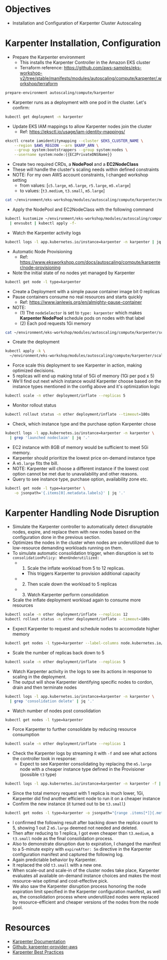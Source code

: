 # Objectives

- Installation and Configuration of Karpenter Cluster Autoscaling


# Karpenter Installation, Configuration

- Prepare the Karpenter environment
  - This installs the Karpenter Controller in the Amazon EKS cluster
  - Terraform reference: https://github.com/aws-samples/eks-workshop-v2/tree/stable/manifests/modules/autoscaling/compute/karpenter/.workshop/terraform

```bash
prepare-environment autoscaling/compute/karpenter
```

- Karpenter runs as a deployment with one pod in the cluster. Let's confirm:

```bash
kubectl get deployment -n karpenter
```

- Update EKS IAM mappings to allow Karpenter nodes join the cluster
  - Ref: https://eksctl.io/usage/iam-identity-mappings/

```bash
eksctl create iamidentitymapping --cluster $EKS_CLUSTER_NAME \
    --region $AWS_REGION --arn $KARP_ARN \
    --group system:bootstrappers --group system:nodes \
    --username system:node:{{EC2PrivateDNSName}}
```

- Create two required CRDs, a **NodePool** and a **EC2NodeClass** 
- These will handle the cluster's scaling needs within defined constraints
- NOTE: For my own AWS account constraints, I changed workshop setting
  - from values: [`c5.large`, `m5.large`, `r5.large`, `m5.xlarge`]
  - to values: [`t3.medium`, `t3.small`, `m5.large`]

```bash
cat ~/environment/eks-workshop/modules/autoscaling/compute/karpenter/nodepool/nodepool.yaml
```

- Apply the NodePool and EC2NodeClass with the following command

```bash
kubectl kustomize ~/environment/eks-workshop/modules/autoscaling/compute/karpenter/nodepool \
  | envsubst | kubectl apply -f-
```

- Watch the Karpenter activity logs

```bash
kubectl logs -l app.kubernetes.io/instance=karpenter -n karpenter | jq
```

- Automatic Node Provisioning
  - Ref: https://www.eksworkshop.com/docs/autoscaling/compute/karpenter/node-provisioning
- Note the initial state of no nodes yet managed by Karpenter

```bash
kubectl get node -l type=karpenter
```

- Create a Deployment with a simple pause container image bit 0 replicas
- Pause containers consume no real resources and starts quickly
  - Ref: https://www.ianlewis.org/en/almighty-pause-container
- NOTE:
  - (1) The `nodeSelector` is set to `type: karpenter` which makes **Karpenter NodePool** schedule pods on nodes with that label
  - (2) Each pod requests 1Gi memory

```bash
cat ~/environment/eks-workshop/modules/autoscaling/compute/karpenter/scale/deployment.yaml
```

- Create the deployment

```bash
kubectl apply -k \
  ~/environment/eks-workshop/modules/autoscaling/compute/karpenter/scale
```

- Force scale this deployment to see Karpenter in action, making optimized decisions. 
- 5 replicas will end up making total of 5Gi of memory (1Gi per pod x 5)
- We'll find out next which instance would Karpenter choose based on the instance types mentioned in the config above and it's optimization logic

```bash
kubectl scale -n other deployment/inflate --replicas 5
```

- Monitor rollout status

```bash
kubectl rollout status -n other deployment/inflate --timeout=180s
```

- Check, which instance type and the purchase option Karpenter chose

```bash
kubectl logs -l app.kubernetes.io/instance=karpenter -n karpenter \
  | grep 'launched nodeclaim' | jq '.'
```

- EC2 instance with 8GB of memory would be sufficient to meet 5Gi memory.
- Karpenter should prioritize the lowest price on-demand instance type 
- A `m5.large` fits the bill.
- NOTE: Karpenter will choose a different instance if the lowest cost option cannot be met due to unavailability and other reasons.
- Query to see instance type, purchase option, availability zone etc.

```bash
kubectl get node -l type=karpenter \
    -o jsonpath='{.items[0].metadata.labels}' | jq '.'
```

# Karpenter Handling Node Disruption

- Simulate the Karpenter controller to automatically detect disruptable nodes, expire, and replace them with new nodes based on the configuration done in the previous section.
- Optimizes the nodes in the cluster when nodes are underutilized due to low-resource demanding workloads running on them.
- To simulate automatic consolidation trigger, when disruption is set to `consolidationPolicy: WhenUnderutilized:`
  - 1. Scale the inflate workload from 5 to 12 replicas.
    - This triggers Karpenter to provision additional capacity
  - 2. Then scale down the workload to 5 replicas
  - 3. Watch Karpenter perform consolidation
- Scale the inflate deployment workload again to consume more resources

```bash
kubectl scale -n other deployment/inflate --replicas 12
kubectl rollout status -n other deployment/inflate --timeout=180s
```

- Expect Karpenter to request and schedule nodes to accomodate higher memory

```bash
kubectl get nodes -l type=karpenter --label-columns node.kubernetes.io/instance-type
```

- Scale the number of replicas back down to 5

```bash
kubectl scale -n other deployment/inflate --replicas 5
```

- Watch Karpenter activity in the logs to see its actions in response to scaling in the deployment. 
- The output will show Karpenter identifying specific nodes to cordon, drain and then terminate nodes

```bash
kubectl logs -l app.kubernetes.io/instance=karpenter -n karpenter \
  | grep 'consolidation delete' | jq '.'
```

- Watch number of nodes post consolidation

```bash
kubectl get nodes -l type=karpenter
```

- Force Karpenter to further consolidate by reducing resource consumption

```bash
kubectl scale -n other deployment/inflate --replicas 1
```

- Check the Karpenter logs by streaming it with `-f` and see what actions the controller took in response:
  - Expect to see Karpenter consolidating by replacing the `m5.large` node with a cheaper instance type defined in the Provisioner (possible `t3` type)

```bash
kubectl logs -l app.kubernetes.io/instance=karpenter -n karpenter -f | jq '.'
```

- Since the total memory request with 1 replica is much lower, 1Gi, Karpenter did find another efficient node to run it on a cheaper instance 
- Confirm the new instance (it turned out to be `t3.small`)

```bash
kubectl get nodes -l type=karpenter -o jsonpath="{range .items[*]}{.metadata.labels.node\.kubernetes\.io/instance-type}{'\n'}{end}"
```

- I confirmed the following result after backing down the replica count to 5, showing 1 out 2 `m5.large` deemed not needed and deleted.
- Then after reducing to 1 replica, I got even cheaper than `t3.medium`, a `t3.small` node as the final consolidation process.
- Also to demonstrate disruption due to expiration, I changed the manifest to a 5-minute expiry with `expireAfter: 5m` directive in the Karpenter configuration manifest and captured the following log. 
- Again predictable behavior by Karpenter. 
- It replaced the old `t3.small` with a new one.
- When scale-out and scale-in of the cluster nodes take place, Karpenter evaluates all available on-demand instance choices and makes the most resource-wise optimal and cost-effective pick.
- We also saw the Karpenter disruption process honoring the node expiration limit specified in the Karpenter configuration manifest, as well as, the consolidation process where underutilized nodes were replaced by resource-efficient and cheaper versions of the nodes from the node pool.




# Resources

- [Karpenter Documentation](https://karpenter.sh/docs/)
- [Github: karpenter-provider-aws](https://github.com/aws/karpenter-provider-aws)
- [Karpenter Best Practices](https://aws.github.io/aws-eks-best-practices/karpenter/)